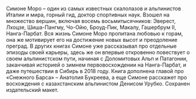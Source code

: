 <!--2024-03-23 18:45:55-->
Симоне Моро – один из самых известных скалолазов и альпинистов Италии и мира, горный гид, доктор спортивных наук.
Взошел на множество вершин, включая восемь восьмитысячников: Эверест, Лхоцзе, Шиша-Пангму, Чо-Ойю, Броуд-Пик, Макалу, Гашербрум II, Нанга-Парбат.
Вся жизнь Симоне Моро пропитана любовью к горам, она же мотивирует его на достижение новых высот и преодоление преград.
В других книгах Симоне уже рассказывал про отдельные эпизоды своей карьеры, здесь же он впервые откровенно повествует о своем альпинистском пути, начиная с Доломитовых Альп и Патагонии, заканчивая историей о зимнем первовосхождении на Нанга-Парбат, и даже путешествии в Сибирь в 2018 году.
Книга дополнена главой про «Снежного Барса» – Анатолия Букреева, а еще Симоне расскажет про восхождения с казахстанским альпинистом Денисом Урубко.
Cохранен издательский макет.